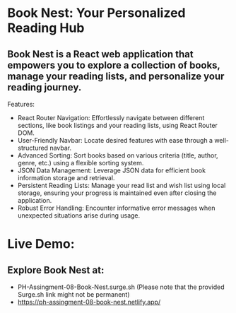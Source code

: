 # Book Nest: Your Personalized Reading Hub

## Book Nest is a React web application that empowers you to explore a collection of books, manage your reading lists, and personalize your reading journey.

Features:
* React Router Navigation: Effortlessly navigate between different sections, like book listings and your reading lists, using React Router DOM.
* User-Friendly Navbar: Locate desired features with ease through a well-structured navbar.
* Advanced Sorting: Sort books based on various criteria (title, author, genre, etc.) using a flexible sorting system.
* JSON Data Management: Leverage JSON data for efficient book information storage and retrieval.
* Persistent Reading Lists: Manage your read list and wish list using local storage, ensuring your progress is maintained even after closing the application.
* Robust Error Handling: Encounter informative error messages when unexpected situations arise during usage.

# Live Demo:

## Explore Book Nest at:
* PH-Assingment-08-Book-Nest.surge.sh (Please note that the provided Surge.sh link might not be permanent)
* https://ph-assingment-08-book-nest.netlify.app/
